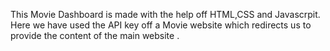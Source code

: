 This Movie Dashboard is made with the help off HTML,CSS and Javascrpit.
Here we have used the API key off a Movie website which redirects us to provide the content of the main website .
